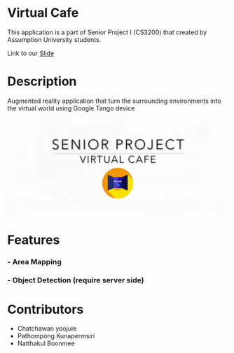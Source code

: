 # Virtual Cafe

This application is a part of Senior Project I (CS3200) that created by Assumption University students.

Link to our [Slide](Docs/slide.pdf)

# Description

Augmented reality application that turn the surrounding environments into the virtual world using Google Tango device

<!-- [![Demo](Docs/poster.png)](https://youtu.be/NjW_Qm63NFU "Watch Demo") -->

[![Demo](Docs/poster.png)](Docs/demo.mp4 "Watch Demo")

# Features

### - Area Mapping

### - Object Detection (require server side)

# Contributors

- Chatchawan yoojuie
- Pathompong Kunapermsiri
- Natthakul Boonmee
